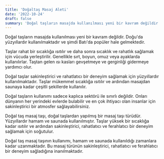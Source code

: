 ```yaml
---
title: 'Doğaltaş Masaj Aleti'
date: '2022-10-24'
draft: false
summary: 'Doğal taşların masajda kullanılması yeni bir kavram değildir. Doğu'da yüzyıllardır kullanılmaktadır ve şimdi Batı'da popüler hale gelmektedir.'
---
```


Doğal taşların masajda kullanılması yeni bir kavram değildir. Doğu'da yüzyıllardır kullanılmaktadır ve şimdi Batı'da popüler hale gelmektedir.

Taşlar rahat bir sıcaklığa ısıtılır ve daha sonra sıcaklık ve rahatlık sağlamak için vücuda yerleştirilir. Genellikle sırt, boyun, omuz veya ayaklarda kullanılırlar. Taştan gelen ısı kasları gevşetmeye ve gerginliği gidermeye yardımcı olur.

Doğal taşlar sakinleştirici ve rahatlatıcı bir deneyim sağlamak için yüzyıllardır kullanılmaktadır. Taşlar mükemmel sıcaklığa ısıtılır ve ardından masajdan saunaya kadar çeşitli şekillerde kullanılır.

Doğal taşların kullanımı sadece kaplıca sektörü ile sınırlı değildir. Onları dünyanın her yerindeki evlerde bulabilir ve en çok ihtiyacı olan insanlar için sakinleştirici bir atmosfer sağlayabilirsiniz.

Doğal taş masaj taşı, doğal taşlardan yapılmış bir masaj taşı türüdür. Yüzyıllardır hamam ve saunada kullanılmıştır. Taşlar yüksek bir sıcaklığa kadar ısıtılır ve ardından sakinleştirici, rahatlatıcı ve ferahlatıcı bir deneyim sağlamak için soğutulur.

Doğal taş masaj taşının kullanımı, hamam ve saunada kullanıldığı zamanlara kadar uzanmaktadır. Bu masaj türünün sakinleştirici, rahatlatıcı ve ferahlatıcı bir deneyim sağladığına inanılmaktadır.
